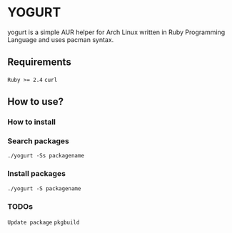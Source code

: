 # YOGURT
yogurt is a simple AUR helper for Arch Linux written in Ruby Programming Language and uses pacman syntax.

## Requirements
`Ruby >= 2.4`
`curl`

## How to use?

### How to install

### Search packages
`./yogurt -Ss packagename`

### Install packages
`./yogurt -S packagename`

### TODOs
`Update package`
`pkgbuild`

